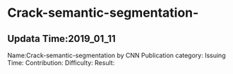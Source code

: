 # Crack-semantic-segmentation-
##  Updata Time:2019_01_11
Name:Crack-semantic-segmentation by CNN
Publication category:
Issuing Time:
Contribution:
Difficulty:
Result:
